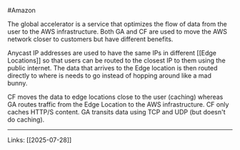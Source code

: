 #Amazon 

The global accelerator is a service that optimizes the flow of data from the user to the AWS infrastructure. Both GA and CF are used to move the AWS network closer to customers but have different benefits. 

Anycast IP addresses are used to have the same IPs in different [[Edge Locations]] so that users can be routed to the closest IP to them using the public internet. The data that arrives to the Edge location is then routed directly to where is needs to go instead of hopping around like a mad bunny. 

CF moves the data to edge locations close to the user (caching) whereas GA routes traffic from the Edge Location to the AWS infrastructure. CF only caches HTTP/S content. GA transits data using TCP and UDP (but doesn't do caching). 

---
Links:
[[2025-07-28]]

